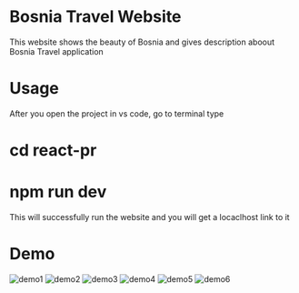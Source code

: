 # Bosnia Travel Website
 This website shows the beauty of Bosnia and gives description aboout Bosnia Travel application

# Usage

After you open the project in vs code, go to terminal type
# cd react-pr
# npm run dev
This will successfully run the website and you will get a locaclhost link to it

 # Demo
![demo1](https://github.com/FarisOmerbasic/Bosnia-Travel-Website/assets/154029097/21bb0c7e-2dec-423c-acf6-e2aefae1f584)
![demo2](https://github.com/FarisOmerbasic/Bosnia-Travel-Website/assets/154029097/18cc57e6-32d9-4d5c-8c2b-329fa7fc461e)
![demo3](https://github.com/FarisOmerbasic/Bosnia-Travel-Website/assets/154029097/bd3d88be-ddf7-46df-b20b-96f34965d6c7)
![demo4](https://github.com/FarisOmerbasic/Bosnia-Travel-Website/assets/154029097/3318f915-ded3-4484-a5d2-dea21a10940e)
![demo5](https://github.com/FarisOmerbasic/Bosnia-Travel-Website/assets/154029097/708d8b90-14e6-40d8-bdfb-0c7c2e97dfd6)
![demo6](https://github.com/FarisOmerbasic/Bosnia-Travel-Website/assets/154029097/1a0c52dc-69d2-4d1f-b3b9-14ef7534a8ee)
